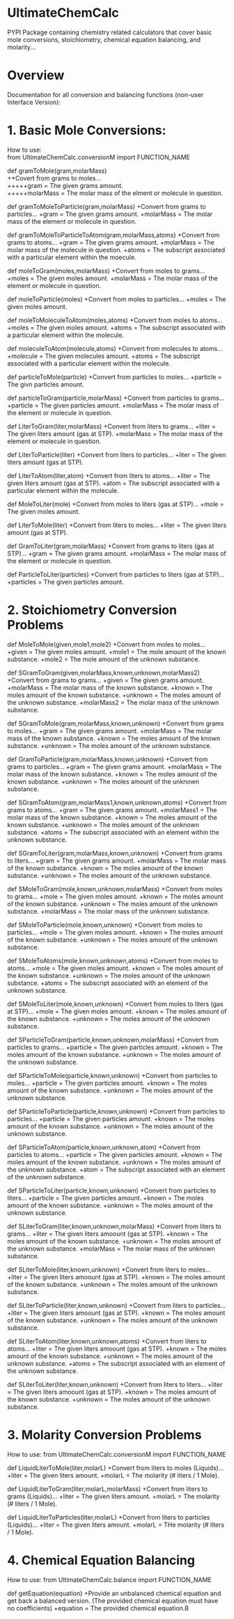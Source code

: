 # UltimateChemCalc
PYPI Package containing chemistry related calculators that cover basic mole conversions, stoichiometry, chemical equation balancing, and molarity...

# Overview
Documentation for all conversion and balancing functions (non-user Interface Version):

# 1. Basic Mole Conversions:

   How to use:<br/>
       from UltimateChemCalc.conversionM import FUNCTION_NAME

   def gramToMole(gram,molarMass)<br/>
       ++Covert from grams to moles...<br/>
    		+++++gram = The given grams amount.<br/>
    		+++++molarMass = The molar mass of the elment or molecule in question.

   def gramToMoleToParticle(gram,molarMass)
       +Convert from grams to particles...
       		+gram = The given grams amount.
		+molarMass = The molar mass of the element or molecule in question.

   def gramToMoleToParticleToAtom(gram,molarMass,atoms)
       +Convert from grams to atoms...
       		+gram = The given grams amount.
		+molarMass = The molar mass of the molecule in question.
		+atoms = The subscript associated with a particular element within
		         the moecule.

   def moleToGram(moles,molarMass)
       +Convert from moles to grams...
       		+moles = The given moles amount.
		+molarMass = The molar mass of the element or molecule in question.

   def moleToParticle(moles)
       +Convert from moles to particles...
       		+moles = The given moles amount.

   def moleToMoleculeToAtom(moles,atoms)
       +Convert from moles to atoms...
       		+moles = The given moles amount.
		+atoms = The subscript associated with a particular element within
		         the molecule.

   def moleculeToAtom(molecule,atoms)
       +Convert from molecules to atoms...
       		+molecule = The given molecules amount.
		+atoms = The subscript associated with a particular element within
		         the molecule.

   def particleToMole(particle)
       +Convert from particles to moles...
       		+particle = The givn particles amount.

   def particleToGram(particle,molarMass)
       +Convert from particles to grams...
       		+particle = The given particles amount.
		+molarMass = The molar mass of the element or molecule in question.

   def LiterToGram(liter,molarMass)
       +Convert from liters to grams...
       		+liter = The given liters amount (gas at STP).
		+molarMass = The molar mass of the element or molecule in question.

   def LiterToParticle(liter)
       +Convert from liters to particles...
       		+liter = The given liters amount (gas at STP).

   def LiterToAtom(liter,atom)
       +Convert from liters to atoms...
      	       +liter = The given liters amount (gas at STP).
	       +atom = The subscript associated with a particular element within
	               the molecule.

   def MoleToLiter(mole)
       +Convert from moles to liters (gas at STP)...
       		+mole = The given moles amount.

   def LiterToMole(liter)
       +Convert from liters to moles...
       		+liter = The given liters amount (gas at STP).

   def GramToLiter(gram,molarMass)
       +Convert from grams to liters (gas at STP)...
       		+gram = The given grams amount.
		+molarMass = The molar mass of the element or molecule in question.

   def ParticleToLiter(particles)
       +Convert from particles to liters (gas at STP)...
       		+particles = The given particles amount.

# 2. Stoichiometry Conversion Problems

   def MoleToMole(given,mole1,mole2)
       +Convert from moles to moles...
       		+given = The given moles amount.
		+mole1 = The mole amount of the known substance.
		+mole2 = The mole amount of the unknown substance.

   def SGramToGram(given,molarMass,known,unknown,molarMass2)
       +Convert from grams to grams...
       		+given = The given grams amount.
		+molarMass = The molar mass of the known substance.
		+known = The moles amount of the known substance.
		+unknown = The moles amount of the unknown substance.
		+molarMass2 = The molar mass of the unknown substance.

   def SGramToMole(gram,molarMass,known,unknown)
       +Convert from grams to moles...
       		+gram = The given grams amount.
		+molarMass = The molar mass of the known substance.
		+known = The moles amount of the known substance.
		+unknown = The moles amount of the unknown substance.


   def GramToParticle(gram,molarMass,known,unknown)
       +Convert from grams to particles...
       		+gram = The given grams amount.
		+molarMass = The molar mass of the known substance.
		+known = The moles amount of the known substance.
		+unknown = The moles amount of the unknown substance.

   def SGramToAtom(gram,molarMass1,known,unknown,atoms)
       +Convert from grams to atoms...
       		+gram = The given grams amount.
		+molarMass1 = The molar mass of the known substance.
		+known = The moles amount of the known substance.
		+unknown = The moles amount of the unknown substance.
		+atoms = The subscript associated with an element within the unknown substance.

   def SGramToLiter(gram,molarMass,known,unknown)
       +Convert from grams to liters...
       		+gram = The given grams amount.
		+molarMass = The molar mass of the known substance.
		+known = The moles amount of the known substance.
		+unknown = The moles amount of the unknown substance.

   def SMoleToGram(mole,known,unknown,molarMass)
       +Convert from moles to grams...
       		+mole = The given moles amount.
		+known = The moles amount of the known substance.
		+unknown = The moles amount of the unknown substance.
		+molarMass = The molar mass of the unknown substance.

   def SMoleToParticle(mole,known,unknown)
       +Convert from moles to particles...
       		+mole = The given moles amount.
		+known = The moles amount of the known substance.
		+unknown = The moles amount of the unknown substance.

   def SMoleToAtoms(mole,known,unknown,atoms)
       +Convert from moles to atoms...
       		+mole = The given moles amount.
		+known = The moles amount of the known substance.
		+unknown = The moles amount of the unknown substance.
		+atoms = The subscript associated with an element of the unknown substance.

   def SMoleToLiter(mole,known,unknown)
       +Convert from moles to liters (gas at STP)...
       		+mole = The given moles amount.
		+known = The moles amount of the known substance.
		+unknown = The moles amount of the unknown substance.

   def SParticleToGram(particle,known,unknown,molarMass)
       +Convert from particles to grams...
       		+particle = The given particles amount.
		+known = The moles amount of the known substance.
		+unknown = The moles amount of the unknown substance.

   def SParticleToMole(particle,known,unknown)
       +Convert from particles to moles...
       		+particle = The given particles amount.
		+known = The moles amount of the known substance.
		+unknown = The moles amount of the unknown substance.

   def SParticleToParticle(particle,known,unknown)
       +Convert from particles to particles...
       		+particle = The given particles amount.
		+known = The moles amount of the known substance.
		+unknown = The moles amount of the unknown substance.

   def SParticleToAtom(particle,known,unknown,atom)
       +Convert from particles to atoms...
       		+particle = The given particles amount.
		+known = The moles amount of the known substance.
		+unknown = The moles amount of the unknown substance.
		+atom = The subscript associated with an element of the unknown substance.

   def SParticleToLiter(particle,known,unknown)
       +Convert from particles to liters...
       		+particle = The given particles amount.
		+known = The moles amount of the known substance.
		+unknown = The moles amount of the unknown substance.

   def SLiterToGram(liter,known,unknown,molarMass)
       +Convert from liters to grams...
       		+liter = The given liters amoount (gas at STP).
		+known = The moles amount of the known substance.
		+unknown = The moles amount of the unknown substance.
		+molarMass = The molar mass of the unknown substance.

   def SLiterToMole(liter,known,unknown)
       +Convert from liters to moles...
       		+liter = The given liters amoount (gas at STP).
		+known = The moles amount of the known substance.
		+unknown = The moles amount of the unknown substance.

   def SLiterToParticle(liter,known,unknown)
       +Convert from liters to particles...
       		+liter = The given liters amoount (gas at STP).
		+known = The moles amount of the known substance.
		+unknown = The moles amount of the unknown substance.

   def SLiterToAtom(liter,known,unknown,atoms)
       +Convert from liters to atoms...
       		+liter = The given liters amoount (gas at STP).
		+known = The moles amount of the known substance.
		+unknown = The moles amount of the unknown substance.
		+atoms = The subscript associated with an element of the unknown substance.

   def SLiterToLiter(liter,known,unknown)
       +Convert from liters to liters...
       		+liter = The given liters amoount (gas at STP).
		+known = The moles amount of the known substance.
		+unknown = The moles amount of the unknown substance.

# 3. Molarity Conversion Problems

   How to use:
       from UltimateChemCalc.conversionM import FUNCTION_NAME

   def LiquidLiterToMole(liter,molarL)
       +Convert from liters to moles (Liquids)...
       		+liter = The given liters amount.
		+molarL = The molarity (# liters / 1 Mole).

   def LiquidLiterToGram(liter,molarL,molarMass)
       +Convert from liters to grams (Liquids)...
       		+liter = The given liters amount.
		+molarL = The molarity (# liters / 1 Mole).

   def LiquidLiterToParticles(liter,molarL)
       +Convert from liters to particles (Liquids)...
       		+liter = The given liters amount.
		+molarL = THe molarity (# liters / 1 Mole).

# 4. Chemical Equation Balancing

   How to use:
       from UltimateChemCalc.balance import FUNCTION_NAME

   def getEquation(equation)
       +Provide an unbalanced chemical equation and get back
        a balanced version. (The provided chemical equation must have no coefficients)
	  +equation = The provided chemical equation.B
